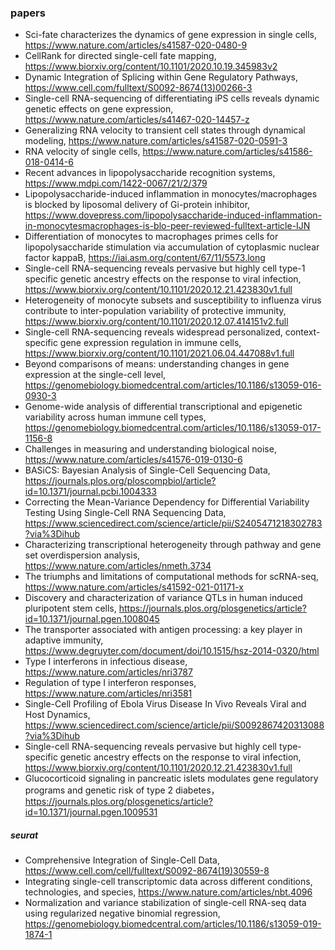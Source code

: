 ### papers
- Sci-fate characterizes the dynamics of gene expression in single cells, https://www.nature.com/articles/s41587-020-0480-9 
- CellRank for directed single-cell fate mapping, https://www.biorxiv.org/content/10.1101/2020.10.19.345983v2
- Dynamic Integration of Splicing within Gene Regulatory Pathways, https://www.cell.com/fulltext/S0092-8674(13)00266-3
- Single-cell RNA-sequencing of differentiating iPS cells reveals dynamic genetic effects on gene expression, https://www.nature.com/articles/s41467-020-14457-z
- Generalizing RNA velocity to transient cell states through dynamical modeling, https://www.nature.com/articles/s41587-020-0591-3 
- RNA velocity of single cells, https://www.nature.com/articles/s41586-018-0414-6
- Recent advances in lipopolysaccharide recognition  systems, https://www.mdpi.com/1422-0067/21/2/379
- Lipopolysaccharide-induced inflammation in monocytes/macrophages is blocked by liposomal delivery of Gi-protein inhibitor, https://www.dovepress.com/lipopolysaccharide-induced-inflammation-in-monocytesmacrophages-is-blo-peer-reviewed-fulltext-article-IJN
- Differentiation of monocytes to macrophages primes cells for lipopolysaccharide stimulation via accumulation of cytoplasmic nuclear factor kappaB, https://iai.asm.org/content/67/11/5573.long
- Single-cell RNA-sequencing reveals pervasive but highly cell type-1 specific genetic ancestry effects on the response to viral infection, https://www.biorxiv.org/content/10.1101/2020.12.21.423830v1.full
- Heterogeneity of monocyte subsets and susceptibility to influenza virus contribute to inter-population variability of protective immunity, https://www.biorxiv.org/content/10.1101/2020.12.07.414151v2.full
- Single-cell RNA-sequencing reveals widespread personalized, context-specific gene expression regulation in immune cells, https://www.biorxiv.org/content/10.1101/2021.06.04.447088v1.full
- Beyond comparisons of means: understanding changes in gene expression at the single-cell level, https://genomebiology.biomedcentral.com/articles/10.1186/s13059-016-0930-3
- Genome-wide analysis of differential transcriptional and epigenetic variability across human immune cell types, https://genomebiology.biomedcentral.com/articles/10.1186/s13059-017-1156-8
- Challenges in measuring and understanding biological noise, https://www.nature.com/articles/s41576-019-0130-6
- BASiCS: Bayesian Analysis of Single-Cell Sequencing Data, https://journals.plos.org/ploscompbiol/article?id=10.1371/journal.pcbi.1004333
- Correcting the Mean-Variance Dependency for Differential Variability Testing Using Single-Cell RNA Sequencing Data, https://www.sciencedirect.com/science/article/pii/S2405471218302783?via%3Dihub
- Characterizing transcriptional heterogeneity through pathway and gene set overdispersion analysis, https://www.nature.com/articles/nmeth.3734
- The triumphs and limitations of computational methods for scRNA-seq, https://www.nature.com/articles/s41592-021-01171-x
- Discovery and characterization of variance QTLs in human induced pluripotent stem cells, https://journals.plos.org/plosgenetics/article?id=10.1371/journal.pgen.1008045
- The transporter associated with antigen processing: a key player in adaptive immunity, https://www.degruyter.com/document/doi/10.1515/hsz-2014-0320/html
- Type I interferons in infectious disease, https://www.nature.com/articles/nri3787
- Regulation of type I interferon responses, https://www.nature.com/articles/nri3581
- Single-Cell Profiling of Ebola Virus Disease In Vivo Reveals Viral and Host Dynamics, https://www.sciencedirect.com/science/article/pii/S0092867420313088?via%3Dihub
- Single-cell RNA-sequencing reveals pervasive but highly cell type-specific genetic ancestry effects on the response to viral infection, https://www.biorxiv.org/content/10.1101/2020.12.21.423830v1.full
- Glucocorticoid signaling in pancreatic islets modulates gene regulatory programs and genetic risk of type 2 diabetes，https://journals.plos.org/plosgenetics/article?id=10.1371/journal.pgen.1009531

##### seurat
- Comprehensive Integration of Single-Cell Data, https://www.cell.com/cell/fulltext/S0092-8674(19)30559-8
- Integrating single-cell transcriptomic data across different conditions, technologies, and species, https://www.nature.com/articles/nbt.4096
- Normalization and variance stabilization of single-cell RNA-seq data using regularized negative binomial regression, https://genomebiology.biomedcentral.com/articles/10.1186/s13059-019-1874-1
